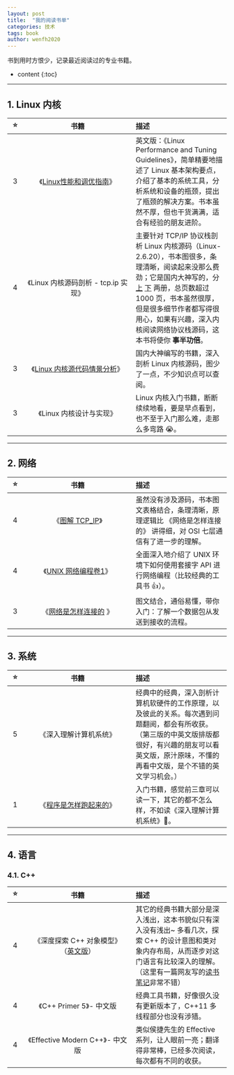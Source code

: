 ```yaml
---
layout: post
title:  "我的阅读书单"
categories: 技术
tags: book
author: wenfh2020
---
```


书到用时方恨少，记录最近阅读过的专业书籍。






* content
{:toc}

---

## 1. Linux 内核

<style> table th:first-of-type { width: 20px; };  </style>
<style> table th:nth-of-type(2)  { width: 235px; } </style>

|   ⭐️   |                                                                                                                         书籍                                                                                                                         | 描述                                                                                                                                                                                                                                                                                                                                                                                                                                                                                                                                                                                                                                                                                                                           |
| :---: | :--------------------------------------------------------------------------------------------------------------------------------------------------------------------------------------------------------------------------------------------------: | :----------------------------------------------------------------------------------------------------------------------------------------------------------------------------------------------------------------------------------------------------------------------------------------------------------------------------------------------------------------------------------------------------------------------------------------------------------------------------------------------------------------------------------------------------------------------------------------------------------------------------------------------------------------------------------------------------------------------------- |
|   3   |                                                                                           《[Linux性能和调优指南](https://lenovopress.com/redp4285.pdf)》                                                                                            | 英文版：《Linux Performance and Tuning Guidelines》，简单精要地描述了 Linux 基本架构要点，介绍了基本的系统工具，分析系统和设备的瓶颈，提出了瓶颈的解决方案。书本虽然不厚，但也干货满满，适合有经验的朋友进阶。                                                                                                                                                                                                                                                                                                                                                                                                                                                                                                                 |
|   4   |                                                                                                         《Linux 内核源码剖析 - tcp.ip 实现》                                                                                                         | 主要针对 TCP/IP 协议栈剖析 Linux 内核源码（Linux-2.6.20），书本图很多，条理清晰，阅读起来没那么费劲；它是国内大神写的，分 [上](https://raw.githubusercontent.com/run/kernel-tcp/master/pdf%E8%B5%84%E6%96%99/Linux%20%E5%86%85%E6%A0%B8%E6%BA%90%E7%A0%81%E5%89%96%E6%9E%90-%20TCP.IP%20%E5%AE%9E%E7%8E%B0%2C%20%E6%A8%8A%E4%B8%9C%E4%B8%9C%2C%20%E8%8E%AB%E6%BE%9C%2C%20%E4%B8%8A%E5%86%8C%2C%202011(1).pdf) [下](https://raw.githubusercontent.com/run/kernel-tcp/master/pdf%E8%B5%84%E6%96%99/LINUX%E5%86%85%E6%A0%B8%E6%BA%90%E7%A0%81%E5%89%96%E6%9E%90%E4%B8%8B%E5%86%8C_.pdf) 两册，总页数超过 1000 页，书本虽然很厚，但是很多细节作者都写得很用心，如果有兴趣，深入内核阅读网络协议栈源码，这本书将使你 **事半功倍**。 |
|   3   |                       《[Linux 内核源代码情景分析](https://raw.githubusercontent.com/lancetw/ebook-1/master/03_operating_system/Linux%E5%86%85%E6%A0%B8%E6%BA%90%E4%BB%A3%E7%A0%81%E6%83%85%E6%99%AF%E5%88%86%E6%9E%90.pdf)》                        | 国内大神编写的书籍，深入剖析 Linux 内核源码，图少了一点，不少知识点可以查阅。                                                                                                                                                                                                                                                                                                                                                                                                                                                                                                                                                                                                                                                  |
|   3   |                                                                                                               《Linux 内核设计与实现》                                                                                                               | Linux 内核入门书籍，断断续续地看，要是早点看到，也不至于入门那么难，走那么多弯路 😭。                                                                                                                                                                                                                                                                                                                                                                                                                                                                                                                                                                                                                                           |

---

## 2. 网络

|   ⭐️   |    书籍   | 描述    |
| :---: | :-------: | :------------------------------------------------------ |
|   4   |   《[图解 TCP_IP](https://raw.githubusercontent.com/lancetw/ebook-1/master/04_network/%E5%9B%BE%E8%A7%A3TCP_IP_%E7%AC%AC5%E7%89%88.pdf)》 | 虽然没有涉及源码，书本图文表格结合，条理清晰，原理逻辑比 《网络是怎样连接的》 讲得细，对 OSI 七层通信有了进一步的理解。 |
|   4   | 《[UNIX 网络编程卷1](https://raw.githubusercontent.com/lancetw/ebook-1/master/01_programming/UNIX%E7%BD%91%E7%BB%9C%E7%BC%96%E7%A8%8B%E5%8D%B71%EF%BC%9A%E5%A5%97%E6%8E%A5%E5%AD%97%E8%81%94%E7%BD%91API%EF%BC%88%E7%AC%AC3%E7%89%88%EF%BC%89.pdf)》 | 全面深入地介绍了 UNIX 环境下如何使用套接字 API 进行网络编程（比较经典的工具书 👍）。   |
|   3   | 《[网络是怎样连接的](https://raw.githubusercontent.com/tongxurt/pdfs/master/%E7%BD%91%E7%BB%9C%E6%98%AF%E6%80%8E%E6%A0%B7%E8%BF%9E%E6%8E%A5%E7%9A%84_%E6%88%B7%E6%A0%B9%E5%8B%A4.pdf) 》 | 图文结合，通俗易懂，带你入门：了解一个数据包从发送到接收的流程。|

---

## 3. 系统

|   ⭐️   |    书籍   | 描述    |
| :---: | :-------: | :------------------------------------------------------ |
|   5   |  《深入理解计算机系统》 | 经典中的经典，深入剖析计算机软硬件的工作原理，以及彼此的关系。每次遇到问题翻阅，都会有所收获。 （第三版的中英文版排版都很好，有兴趣的朋友可以看英文版，原汁原味，不懂的再看中文版，是个不错的英文学习机会。）  |
|   1   |  《[程序是怎样跑起来的](https://raw.githubusercontent.com/homerzhou/pdf/master/%E7%A8%8B%E5%BA%8F%E6%98%AF%E6%80%8E%E6%A0%B7%E8%B7%91%E8%B5%B7%E6%9D%A5%E7%9A%84%20%E6%97%A5%20%E7%9F%A2%E6%B3%BD%E4%B9%85%E9%9B%84%20.pdf)》  | 入门书籍，感觉前三章可以读一下，其它的都不怎么样，不如读《深入理解计算机系统》🐶。  |

---

## 4. 语言

### 4.1. C++

|   ⭐️   |    书籍   | 描述    |
| :---: | :-------: | :------------------------------------------------------ |
| 4 | 《深度探索 C++ 对象模型》<br/>（[英文版](https://github.com/YuxuanLing/books/blob/master/c/C%2B%2B_En_Inside.The.C%2B%2B.Object.Model.pdf)） | 其它的经典书籍大部分是深入浅出，这本书貌似只有深入没有浅出~ 多看几次，探索 C++ 的设计意图和类对象内存布局，从而逐步对这门语言有比较深入的理解。（这里有一篇网友写的[读书笔记](https://github.com/zfengzhen/Blog/blob/master/article/%E3%80%8A%E6%B7%B1%E5%85%A5%E6%8E%A2%E7%B4%A2C%2B%2B%E5%AF%B9%E8%B1%A1%E6%A8%A1%E5%9E%8B%E3%80%8B%E8%AF%BB%E4%B9%A6%E7%AC%94%E8%AE%B0.md)非常不错）|
|4|《C++ Primer 5》- 中文版|经典工具书籍，好像很久没有更新版本了，C++11 多线程部分也没有涉猎。|
|4|《Effective Modern C++》- 中文版 |类似侯捷先生的 Effective 系列，让人眼前一亮；翻译得非常棒，已经多次阅读，每次都有不同的收获。|
